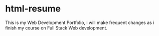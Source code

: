 # html-resume
This is my Web Development Portfolio, i will make frequent changes as i finish my course on Full Stack Web development.
